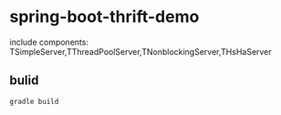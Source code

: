 # spring-boot-thrift-demo
include components: TSimpleServer,TThreadPoolServer,TNonblockingServer,THsHaServer

## bulid
``` 
gradle build
```
